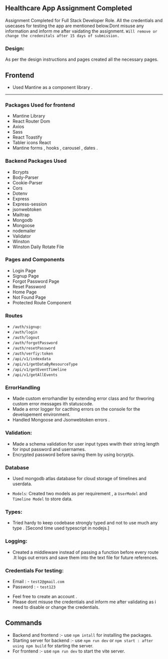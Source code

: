 ## Healthcare App Assignment Completed 

Assignment Completed for Full Stack Developer Role.
All the credentials and usecases for testing the app are mentioned below.Dont misuse any information and inform me after vaidating the assignment.
`Will remove or change the credenitals after 15 days of submission.`

### Design: 
As per the design instructions and pages created all the necessary pages.

## Frontend
*  Used Mantine as a component library .

----------------------------------
### Packages Used for frontend

* Mantine Library 
* React Router Dom 
* Axios
* Sass 
* React Toastify 
* Tabler icons React 
* Mantine forms , hooks , carousel , dates .


### Backend Packages Used 
* Bcrypts 
* Body-Parser 
* Cookie-Parser
* Cors 
* Dotenv 
* Express 
* Express-session 
* jsonwebtoken
* Mailtrap 
* Mongodb 
* Mongoose 
* nodemailer 
* Validator 
* Winston 
* Winston Daily Rotate File 

### Pages and Components 

- Login Page 
- Signup Page 
- Forgot Password Page 
- Reset Password 
- Home Page 
- Not Found Page 
- Protected Route Component 

### Routes
* `/auth/signup:` 
* `/auth/login`
* `/auth/logout`
* `/auth/forgotPassword`
* `/auth/resetPassword`
* `/auth/verfiy:token`
* `/api/v1/indexdata`
* `/api/v1/getDataByResourceType`
* `/api/v1/getEventTimeline`
* `/api/v1/getAllEvents`

### ErrorHandling
   - Made custom errorhandler by extending error class and for thworing custom error messages ith statuscode.
   - Made a error logger for cacthing errors on the console for the developement environment.
   - Handled Mongoose and Jsonwebtoken errors .


### Validation:
 - Made a schema validation for user input types wwith their string length for input password and usernames.
 - Encrypted password before saving them by using bcryptjs.

### Database 
- Used mongodb atlas database for cloud storage of timelines and userdata. 

- `Models`: Created two models as per requirement , a           `UserModel` and `Timeline Model`  to store data.
### Types:
  - Tried hardy to keep codebase strongly typed and not to use much any type . [Second time used typescript in nodejs.]

### Logging: 
   - Created a middleware instead of passing a function before every route .It logs out errors and save them into the text file for future references.
### Credentials For testing:
- Email : - `test2@gmail.com` 
- Password : - `test123` 
* Feel free to create an account .
* Please dont misuse the credentials and inform me after validating as i need to disable or change the credentials.  

## Commands
* Backend and frontend :- use `npm intall` for installing the packages.
* Starting server for backend :- use `npm run dev` or `npm start : after using npm build` for starting the server.
* For frontend :- use `npm run dev` to start the vite server. 

